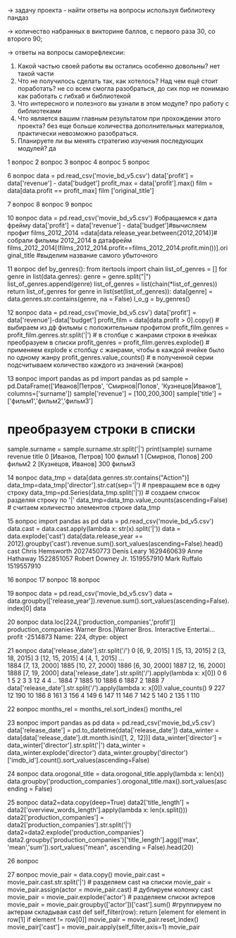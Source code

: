 → задачу проекта - найти ответы на вопросы используя библиотеку пандаз

→ количество набранных в викторине баллов, с первого раза 30, со второго 90;

→ ответы на вопросы саморефлексии:

1. Какой частью своей работы вы остались особенно довольны? нет такой части
2. Что не получилось сделать так, как хотелось? Над чем ещё стоит поработать? не со всем смогла разобраться, до сих пор не понимаю как работать с гибхаб и библиотекой
3. Что интересного и полезного вы узнали в этом модуле? про работу с библиотеками
4. Что является вашим главным результатом при прохождении этого проекта? без еще больше количества дополнительных материалов, практически невозможно разобраться.
5. Планируете ли вы менять стратегию изучения последующих модулей? да



1 вопрос
2 вопрос
3 вопрос
4 вопрос
5 вопрос

6 вопрос
data = pd.read_csv('movie_bd_v5.csv')
data['profit'] = data['revenue'] - data['budget']
profit_max = data['profit'].max()
film = data[data.profit == profit_max]
film ['original_title']

7 вопрос
8 вопрос
9 вопрос

10 вопрос
data = pd.read_csv('movie_bd_v5.csv') #обращаемся к дата фрейму
data['profit'] = data['revenue'] - data['budget']#вычисляем профит
films_2012_2014 =data[data.release_year.between(2012,2014)]# собрали  фильмы 2012_2014 в датафрейм
films_2012_2014[(films_2012_2014.profit==films_2012_2014.profit.min())].original_title #выделим название самого убыточного

11 вопрос
def by_genres():
    from itertools import chain
    list_of_genres = []
    for genre in list(data.genres):
        genre = genre.split("|")
        list_of_genres.append(genre)
    list_of_genres = list(chain(*list_of_genres))
    return list_of_genres
    for genre in list(set(list_of_genres)):
        data[genre] = data.genres.str.contains(genre, na = False)
l_o_g = by_genres()

12 вопрос
data = pd.read_csv('movie_bd_v5.csv')
data['profit'] = data['revenue']-data['budget']
profit_film = data[data.profit > 0].copy() # выбираем из дф фильмы с положительным профитом
profit_film.genres = profit_film.genres.str.split('|') # в столбце с жанрами строки в ячейках преобразуем в списки 
profit_genres = profit_film.genres.explode() # применяем explode к столбцу с жанрами, чтобы в каждой ячейке было по одному жанру
profit_genres.value_counts() # в полученной серии подсчитываем количество каждого из значений (жанров)

13 вопрос
import pandas as pd
import pandas as pd
sample = pd.DataFrame(['Иванов|Петров', 'Смирнов|Попов',
                      'Кузнецов|Иванов'], columns=['surname'])
sample['revenue'] = [100,200,300]
sample['title'] = ['фильм1','фильм2','фильм3']
# преобразуем строки в списки
sample.surname = sample.surname.str.split('|')
print(sample)
              surname  revenue   title
0    [Иванов, Петров]      100  фильм1
1    [Смирнов, Попов]      200  фильм2
2  [Кузнецов, Иванов]      300  фильм3


14 вопрос
data_tmp = data[data.genres.str.contains("Action")]
data_tmp=data_tmp['director'].str.cat(sep='|') # превращаем все в одну строку
data_tmp=pd.Series(data_tmp.split('|')) # создаем список разделяя строку по '|'
data_tmp=data_tmp.value_counts(ascending=False) # считаем количество элементов строке
data_tmp

15 вопрос
import pandas as pd 
data = pd.read_csv('movie_bd_v5.csv')
data.cast = data.cast.apply(lambda x: str(x).split('|'))
data = data.explode('cast')
data[data.release_year == 2012].groupby('cast').revenue.sum().sort_values(ascending=False).head()
cast
Chris Hemsworth      2027450773
Denis Leary          1629460639
Anne Hathaway        1522851057
Robert Downey Jr.    1519557910
Mark Ruffalo         1519557910

16 вопрос
17 вопрос
18 вопрос

19 вопрос
data = pd.read_csv('movie_bd_v5.csv')
data = data.groupby(['release_year']).revenue.sum().sort_values(ascending=False).index[0]
data

20 вопрос
data.loc[224,['production_companies','profit']]
production_companies    Warner Bros.|Warner Bros. Interactive Entertai...
profit                                                           -2514873
Name: 224, dtype: object 

21 вопрос
data['release_date'].str.split('/')
0         [6, 9, 2015]
1        [5, 13, 2015]
2        [3, 18, 2015]
3       [12, 15, 2015]
4         [4, 1, 2015]
             ...      
1884     [7, 13, 2000]
1885    [10, 27, 2000]
1886     [6, 30, 2000]
1887     [2, 16, 2000]
1888     [7, 19, 2000]
data['release_date'].str.split('/').apply(lambda x: x[0])
0        6
1        5
2        3
3       12
4        4
        ..
1884     7
1885    10
1886     6
1887     2
1888     7
data['release_date'].str.split('/').apply(lambda x: x[0]).value_counts()
9     227
12    190
10    186
8     161
3     156
4     149
6     147
11    146
7     142
5     140
2     135
1     110


22 вопрос
months_rel = months_rel.sort_index()
months_rel

23 вопрос
import pandas as pd
data = pd.read_csv('movie_bd_v5.csv')
data['release_date'] = pd.to_datetime(data['release_date'])
data_winter = data[data['release_date'].dt.month.isin([1, 2, 12])]
data_winter['director'] = data_winter['director'].str.split('|')
data_winter = data_winter.explode('director')
data_winter.groupby('director')['imdb_id'].count().sort_values(ascending=False)


24 вопрос
data.orogonal_title = data.orogonal_title.apply(lambda x: len(x))
data.groupby('production_companies').orogonal_title.max().sort_values(ascending = False)

25 вопрос 
data2=data.copy(deep=True)
data2['title_length'] = data2['overview_words_length'].apply(lambda x: len(x.split()))
data2['production_companies'] = data2['production_companies'].str.split('|')
data2=data2.explode('production_companies')
data2.groupby('production_companies')['title_length'].agg(['max', 'mean','sum']).sort_values("mean", ascending = False).head(20)

26 вопрос

27 вопрос
movie_pair = data.copy()
movie_pair.cast = movie_pair.cast.str.split('|') # разделяем cast на списки
movie_pair = movie_pair.assign(actor = movie_pair.cast) # дублируем колонку cast
movie_pair = movie_pair.explode('actor') # разделяем списки актеров
movie_pair = movie_pair.groupby(['actor'])['cast'].sum() #группируем по актерам складывая cast
def self_filter(row):
    return [element for element in row[1] if element != row[0]]
movie_pair = movie_pair.reset_index()
movie_pair['cast'] = movie_pair.apply(self_filter,axis=1)
movie_pair
